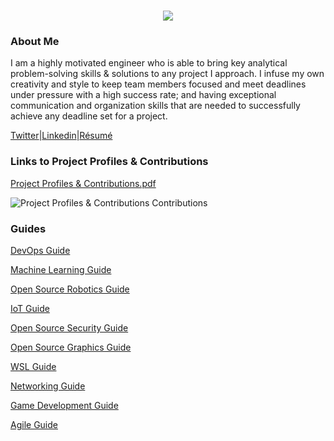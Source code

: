 <h1 align="center">
 <img src="https://user-images.githubusercontent.com/45159366/81243342-6c350f00-8fc4-11ea-9037-9cbe0f7bf3ff.png">
</h1>

### About Me
I am a highly motivated engineer who is able to bring key analytical problem-solving skills & solutions to any project I approach. I infuse my own creativity and style to keep team members focused and meet deadlines under pressure with a high success rate; and having exceptional communication and organization skills that are needed to successfully achieve any deadline set for a project. 

[Twitter](https://twitter.com/Miker256)|[Linkedin](https://www.linkedin.com/in/michael-royal-b923b4134/)|[Résumé](https://github.com/mikeroyal/mikeroyal.github.io/files/4640778/Michael_R_Resume.pdf)

### Links to Project Profiles & Contributions

[Project Profiles & Contributions.pdf](https://github.com/mikeroyal/mikeroyal.github.io/files/4784492/Links.to.Project.Contributions.pdf)

![Project Profiles & Contributions Contributions](https://user-images.githubusercontent.com/45159366/84733849-30428180-af54-11ea-8c18-5364cc45a854.png)

### Guides

[DevOps Guide](https://salsa.debian.org/mikeroyal-guest/devops)

[Machine Learning Guide](https://gitlab.com/maos20008/intro-to-machine-learning)

[Open Source Robotics Guide](https://invent.kde.org/mikeroyal/robotics)

[IoT Guide](https://github.com/mikeroyal/IoT-Guide)

[Open Source Security Guide](https://salsa.debian.org/mikeroyal-guest/open-source-security-guide)

[Open Source Graphics Guide](https://gitlab.com/maos20008/open-source-3d-modeling-guide)

[WSL Guide](https://github.com/mikeroyal/WSL-Guide)

[Networking Guide](https://github.com/mikeroyal/Networking-Guide)

[Game Development Guide](https://github.com/mikeroyal/Game-Development-Guide)

[Agile Guide](https://github.com/mikeroyal/Agile-Guide)
